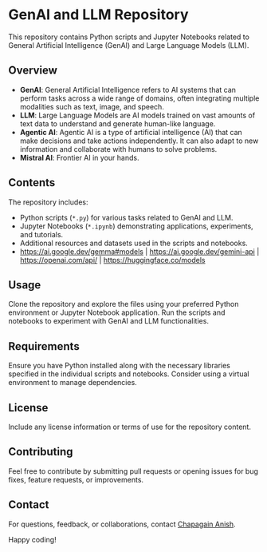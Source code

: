 # GenAI and LLM Repository

This repository contains Python scripts and Jupyter Notebooks related to General Artificial Intelligence (GenAI) and Large Language Models (LLM).

## Overview

- **GenAI**: General Artificial Intelligence refers to AI systems that can perform tasks across a wide range of domains, often integrating multiple modalities such as text, image, and speech.
- **LLM**: Large Language Models are AI models trained on vast amounts of text data to understand and generate human-like language.
- **Agentic AI**: Agentic AI is a type of artificial intelligence (AI) that can make decisions and take actions independently. It can also adapt to new information and collaborate with humans to solve problems. 
- **Mistral AI**: Frontier AI in your hands.

## Contents

The repository includes:

- Python scripts (`*.py`) for various tasks related to GenAI and LLM.
- Jupyter Notebooks (`*.ipynb`) demonstrating applications, experiments, and tutorials.
- Additional resources and datasets used in the scripts and notebooks.
- https://ai.google.dev/gemma#models | https://ai.google.dev/gemini-api | https://openai.com/api/ | https://huggingface.co/models

## Usage

Clone the repository and explore the files using your preferred Python environment or Jupyter Notebook application. Run the scripts and notebooks to experiment with GenAI and LLM functionalities.

## Requirements

Ensure you have Python installed along with the necessary libraries specified in the individual scripts and notebooks. Consider using a virtual environment to manage dependencies.

## License

Include any license information or terms of use for the repository content.

## Contributing

Feel free to contribute by submitting pull requests or opening issues for bug fixes, feature requests, or improvements.

## Contact

For questions, feedback, or collaborations, contact [Chapagain Anish](mailto:anishchapagain@gmail.com).

Happy coding!
